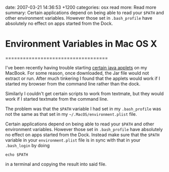 date: 2007-03-21 14:36:53 +1200
categories: osx
read more: Read more
summary: Certain applications depend on being able to read your `$PATH` and other environment variables. However those set in `.bash_profile` have absolutely no effect on apps started from the Dock.

# Environment Variables in Mac OS X
===================================

I've been recently having trouble starting [certain java applets](https://www.gotomeeting.com/) on my MacBook. For some reason, once downloaded, the Jar file would not extract or run. After much tinkering I found that the applets would work if I started my browser from the command line rather than the dock.

Similarly I couldn't get certain scripts to work from textmate, but they would work if I started textmate from the command line.

The problem was that the `$PATH` variable I had set in my `.bash_profile` was not the same as that set in my `~/.MacOS/environment.plist` file.

Certain applications depend on being able to read your `$PATH` and other environment variables. However those set in `.bash_profile` have absolutely no effect on apps started from the Dock. Instead make sure that the `$PATH` variable in your `environment.plist` file is in sync with that in your `.bash_login` by doing

	echo $PATH
	
in a terminal and copying the result into said file.